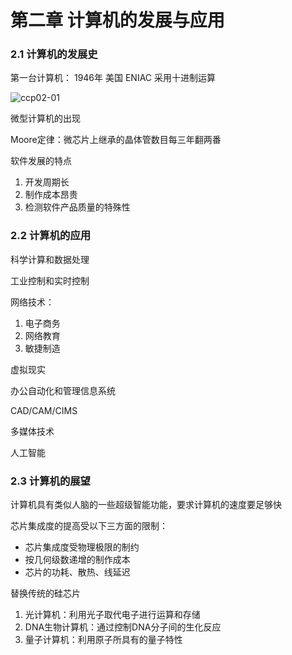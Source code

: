 # 第二章 计算机的发展与应用

### 2.1 计算机的发展史

第一台计算机：
1946年 美国 ENIAC 采用十进制运算

![ccp02-01](/images/ccp02-01.png ':size=50%')

微型计算机的出现

Moore定律：微芯片上继承的晶体管数目每三年翻两番

软件发展的特点
1. 开发周期长
2. 制作成本昂贵
3. 检测软件产品质量的特殊性

### 2.2 计算机的应用

科学计算和数据处理

工业控制和实时控制

网络技术：
1. 电子商务
2. 网络教育
3. 敏捷制造
   
虚拟现实

办公自动化和管理信息系统

CAD/CAM/CIMS

多媒体技术

人工智能

### 2.3 计算机的展望

计算机具有类似人脑的一些超级智能功能，要求计算机的速度要足够快

芯片集成度的提高受以下三方面的限制：
+ 芯片集成度受物理极限的制约
+ 按几何级数递增的制作成本
+ 芯片的功耗、散热、线延迟

替换传统的硅芯片
1. 光计算机：利用光子取代电子进行运算和存储
2. DNA生物计算机：通过控制DNA分子间的生化反应
3. 量子计算机：利用原子所具有的量子特性

<!-- P15 -->